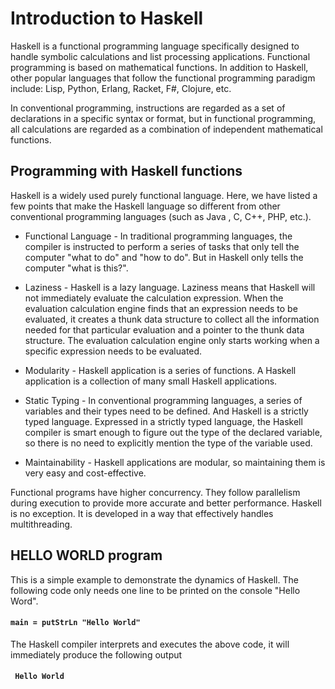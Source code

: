 # Introduction to Haskell

Haskell is a functional programming language specifically designed to handle symbolic calculations and list processing applications. Functional programming is based on mathematical functions. In addition to Haskell, other popular languages ​​that follow the functional programming paradigm include: Lisp, Python, Erlang, Racket, F#, Clojure, etc.

In conventional programming, instructions are regarded as a set of declarations in a specific syntax or format, but in functional programming, all calculations are regarded as a combination of independent mathematical functions.

## Programming with Haskell functions

Haskell is a widely used purely functional language. Here, we have listed a few points that make the Haskell language so different from other conventional programming languages ​​(such as Java , C, C++, PHP, etc.).

- Functional Language - In traditional programming languages, the compiler is instructed to perform a series of tasks that only tell the computer "what to do" and "how to do". But in Haskell only tells the computer "what is this?".

- Laziness - Haskell is a lazy language. Laziness means that Haskell will not immediately evaluate the calculation expression. When the evaluation calculation engine finds that an expression needs to be evaluated, it creates a thunk data structure to collect all the information needed for that particular evaluation and a pointer to the thunk data structure. The evaluation calculation engine only starts working when a specific expression needs to be evaluated.

- Modularity - Haskell application is a series of functions. A Haskell application is a collection of many small Haskell applications.

- Static Typing - In conventional programming languages, a series of variables and their types need to be defined. And Haskell is a strictly typed language. Expressed in a strictly typed language, the Haskell compiler is smart enough to figure out the type of the declared variable, so there is no need to explicitly mention the type of the variable used.

- Maintainability - Haskell applications are modular, so maintaining them is very easy and cost-effective.

Functional programs have higher concurrency. They follow parallelism during execution to provide more accurate and better performance. Haskell is no exception. It is developed in a way that effectively handles multithreading.

## HELLO WORLD program

This is a simple example to demonstrate the dynamics of Haskell. The following code only needs one line to be printed on the console "Hello Word". 
#### `main = putStrLn "Hello World"`
 The Haskell compiler interprets and executes the above code, it will immediately produce the following output
#### ` Hello World`
